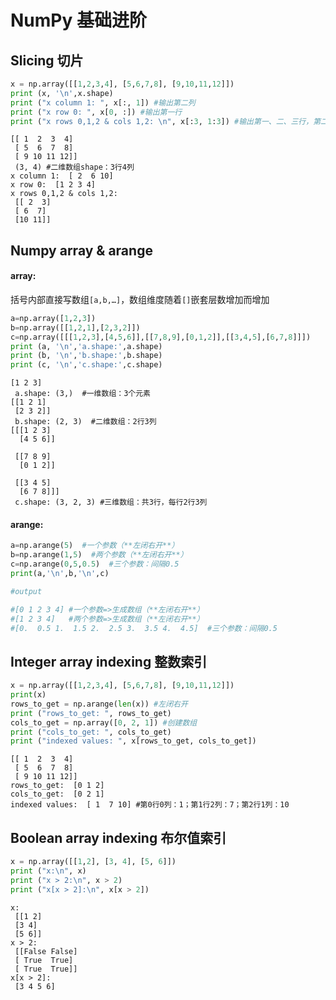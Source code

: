 # NumPy 基础进阶


## Slicing 切片
  
```python
x = np.array([[1,2,3,4], [5,6,7,8], [9,10,11,12]])
print (x, '\n',x.shape)
print ("x column 1: ", x[:, 1]) #输出第二列
print ("x row 0: ", x[0, :]) #输出第一行
print ("x rows 0,1,2 & cols 1,2: \n", x[:3, 1:3]) #输出第一、二、三行，第二、三列
```

```
[[ 1  2  3  4]
 [ 5  6  7  8]
 [ 9 10 11 12]] 
 (3, 4) #二维数组shape：3行4列
x column 1:  [ 2  6 10]
x row 0:  [1 2 3 4]
x rows 0,1,2 & cols 1,2: 
 [[ 2  3]
 [ 6  7]
 [10 11]]
```


## Numpy array & arange 

#### array:

括号内部直接写数组```[a,b,…]```，数组维度随着```[]```嵌套层数增加而增加

```python
a=np.array([1,2,3])
b=np.array([[1,2,1],[2,3,2]])
c=np.array([[[1,2,3],[4,5,6]],[[7,8,9],[0,1,2]],[[3,4,5],[6,7,8]]])
print (a, '\n','a.shape:',a.shape)
print (b, '\n','b.shape:',b.shape)
print (c, '\n','c.shape:',c.shape)
```

```
[1 2 3] 
 a.shape: (3,)  #一维数组：3个元素
[[1 2 1]
 [2 3 2]] 
 b.shape: (2, 3)  #二维数组：2行3列
[[[1 2 3]
  [4 5 6]]

 [[7 8 9]
  [0 1 2]]

 [[3 4 5]
  [6 7 8]]] 
 c.shape: (3, 2, 3) #三维数组：共3行，每行2行3列
```


#### arange:


```python
a=np.arange(5)  #一个参数（**左闭右开**）
b=np.arange(1,5)  #两个参数（**左闭右开**）
c=np.arange(0,5,0.5)  #三个参数：间隔0.5
print(a,'\n',b,'\n',c)

#output

#[0 1 2 3 4] #一个参数=>生成数组（**左闭右开**）
#[1 2 3 4]   #两个参数=>生成数组（**左闭右开**）
#[0.  0.5 1.  1.5 2.  2.5 3.  3.5 4.  4.5]  #三个参数：间隔0.5
```

## Integer array indexing 整数索引

```python
x = np.array([[1,2,3,4], [5,6,7,8], [9,10,11,12]])
print(x)
rows_to_get = np.arange(len(x)) #左闭右开
print ("rows_to_get: ", rows_to_get)
cols_to_get = np.array([0, 2, 1]) #创建数组
print ("cols_to_get: ", cols_to_get)
print ("indexed values: ", x[rows_to_get, cols_to_get])
```

```
[[ 1  2  3  4]
 [ 5  6  7  8]
 [ 9 10 11 12]]
rows_to_get:  [0 1 2]
cols_to_get:  [0 2 1]
indexed values:  [ 1  7 10] #第0行0列：1；第1行2列：7；第2行1列：10
```

## Boolean array indexing 布尔值索引

```python
x = np.array([[1,2], [3, 4], [5, 6]])
print ("x:\n", x)
print ("x > 2:\n", x > 2)
print ("x[x > 2]:\n", x[x > 2])
```

```
x:
 [[1 2]
 [3 4]
 [5 6]]
x > 2:
 [[False False]
 [ True  True]
 [ True  True]]
x[x > 2]:
 [3 4 5 6]
```
